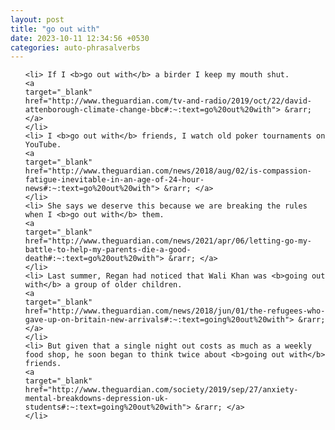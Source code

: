 ```yaml
---
layout: post
title: "go out with"
date: 2023-10-11 12:34:56 +0530
categories: auto-phrasalverbs
---
```

<ol>

    <li> If I <b>go out with</b> a birder I keep my mouth shut.
    <a 
    target="_blank" 
    href="http://www.theguardian.com/tv-and-radio/2019/oct/22/david-attenborough-climate-change-bbc#:~:text=go%20out%20with"> &rarr; </a>
    </li>
    <li> I <b>go out with</b> friends, I watch old poker tournaments on YouTube.
    <a 
    target="_blank" 
    href="http://www.theguardian.com/news/2018/aug/02/is-compassion-fatigue-inevitable-in-an-age-of-24-hour-news#:~:text=go%20out%20with"> &rarr; </a>
    </li>
    <li> She says we deserve this because we are breaking the rules when I <b>go out with</b> them.
    <a 
    target="_blank" 
    href="http://www.theguardian.com/news/2021/apr/06/letting-go-my-battle-to-help-my-parents-die-a-good-death#:~:text=go%20out%20with"> &rarr; </a>
    </li>
    <li> Last summer, Regan had noticed that Wali Khan was <b>going out with</b> a group of older children.
    <a 
    target="_blank" 
    href="http://www.theguardian.com/news/2018/jun/01/the-refugees-who-gave-up-on-britain-new-arrivals#:~:text=going%20out%20with"> &rarr; </a>
    </li>
    <li> But given that a single night out costs as much as a weekly food shop, he soon began to think twice about <b>going out with</b> friends.
    <a 
    target="_blank" 
    href="http://www.theguardian.com/society/2019/sep/27/anxiety-mental-breakdowns-depression-uk-students#:~:text=going%20out%20with"> &rarr; </a>
    </li>
